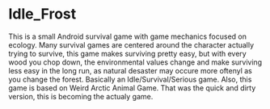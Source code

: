 # Idle_Frost
This is a small Android survival game with game mechanics focused on ecology.
Many survival games are centered around the character actually trying to survive, this game makes surviving pretty easy, but with every wood you chop down, the environmental values change and make surviving less easy in the long run, as natural desaster may occure more oftenyl as you change the forest.
Basically an Idle/Survival/Serious game.
Also, this game is based on Weird Arctic Animal Game. That was the quick and dirty version, this is becoming the actualy game.
